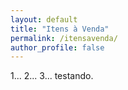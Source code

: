 ```yaml
---
layout: default
title: "Itens à Venda"
permalink: /itensavenda/
author_profile: false
---
```


1... 2... 3... testando.